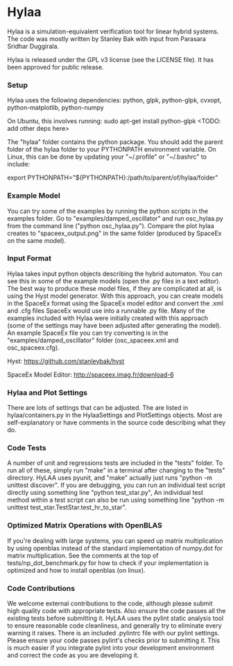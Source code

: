 # Hylaa #

Hylaa is a simulation-equivalent verification tool for linear hybrid systems. The code was mostly written by Stanley Bak with input from Parasara Sridhar Duggirala.

Hylaa is released under the GPL v3 license (see the LICENSE file). It has been approved for public release.

### Setup ###

Hylaa uses the following dependencies: python, glpk, python-glpk, cvxopt, python-matplotlib, python-numpy

On Ubuntu, this involves running: sudo apt-get install python-glpk <TODO: add other deps here>

The "hylaa" folder contains the python package. You should add the parent folder of the hylaa folder to your PYTHONPATH environment variable. On Linux, this can be done by updating your "~/.profile" or "~/.bashrc" to include:

export PYTHONPATH="${PYTHONPATH}:/path/to/parent/of/hylaa/folder"

### Example Model ###

You can try some of the examples by running the python scripts in the examples folder. Go to "examples/damped_oscillator" and run osc_hylaa.py from the command line ("python osc_hylaa.py"). Compare the plot hylaa creates to "spaceex_output.png" in the same folder (produced by SpaceEx on the same model).

### Input Format ###

Hylaa takes input python objects describing the hybrid automaton. You can see this in some of the example models (open the .py files in a text editor). The best way to produce these model files, if they are complicated at all, is using the Hyst model generator. With this approach, you can create models in the SpaceEx format using the SpaceEx model editor and convert the .xml and .cfg files SpaceEx would use into a runnable .py file. Many of the examples included with Hylaa were initially created with this approach (some of the settings may have been adjusted after generating the model). An example SpaceEx file you can try converting is in the "examples/damped_oscillator" folder (osc_spaceex.xml and osc_spaceex.cfg).

Hyst: https://github.com/stanleybak/hyst

SpaceEx Model Editor: http://spaceex.imag.fr/download-6

### Hylaa and Plot Settings ###

There are lots of settings that can be adjusted. The are listed in hylaa/containers.py in the HylaaSettings and PlotSettings objects. Most are self-explanatory or have comments in the source code describing what they do.

### Code Tests ###

A number of unit and regressions tests are included in the "tests" folder. To run all of these, simply run "make" in a terminal after changing to the "tests" directory. HyLAA uses pyunit, and "make" actually just runs "python -m unittest discover". If you are debugging, you can run an individual test script directly using something line "python test_star.py", An individual test method within a test script can also be run using something line "python -m unittest test_star.TestStar.test_hr_to_star".

### Optimized Matrix Operations with OpenBLAS ###

If you're dealing with large systems, you can speed up matrix multiplication by using openblas instead of the standard implementation of numpy.dot for matrix multiplication. See the comments at the top of tests/np_dot_benchmark.py for how to check if your implementation is optimized and how to install openblas (on linux).

### Code Contributions ###

We welcome external contributions to the code, although please submit high quality code with appropriate tests. Also ensure the code passes all the existing tests before submitting it. HyLAA uses the pylint static analysis tool to ensure reasonable code cleanliness, and generally try to eliminate every warning it raises. There is an included .pylintrc file with our pylint settings. Please ensure your code passes pylint's checks prior to submitting it. This is much easier if you integrate pylint into your development environment and correct the code as you are developing it.
